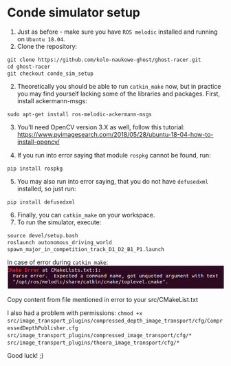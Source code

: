# Conde simulator setup
1. Just as before - make sure you have `ROS melodic` installed and running on `Ubuntu 18.04`.
2. Clone the repository:
```
git clone https://github.com/kolo-naukowe-ghost/ghost-racer.git
cd ghost-racer
git checkout conde_sim_setup
```
2. Theoretically you should be able to run `catkin_make` now, but in practice you may find yourself lacking some of the libraries and packages. First, install ackermann-msgs:
```
sudo apt-get install ros-melodic-ackermann-msgs
```
3. You'll need OpenCV version 3.X as well, follow this tutorial: https://www.pyimagesearch.com/2018/05/28/ubuntu-18-04-how-to-install-opencv/

4. If you run into error saying that module `rospkg` cannot be found, run:
```
pip install rospkg
```
5. You may also run into error saying, that you do not have `defusedxml` installed, so just run:
```
pip install defusedxml
```
6. Finally, you can `catkin_make` on your workspace.
7. To run the simulator, execute:
```
source devel/setup.bash
roslaunch autonomous_driving_world spawn_major_in_competition_track_D1_D2_B1_P1.launch
```

In case of error during `catkin_make`:
![](images/error1_cmake.png)

Copy content from file mentioned in error to your src/CMakeList.txt

I also had a problem with permissions:
`chmod +x src/image_transport_plugins/compressed_depth_image_transport/cfg/CompressedDepthPublisher.cfg src/image_transport_plugins/compressed_image_transport/cfg/* src/image_transport_plugins/theora_image_transport/cfg/*`

Good luck! ;)
